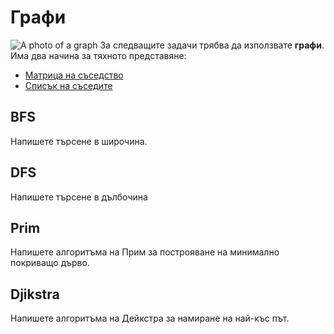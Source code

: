 # Графи
![A photo of a graph](https://media-geeksforgeeks-org.cdn.ampproject.org/ii/w1200/s/media.geeksforgeeks.org/wp-content/uploads/undirectedgraph.png)
За следващите задачи трябва да използвате **графи**.
Има два начина за тяхното представяне:
* [Матрица на съседство](https://en.m.wikipedia.org/wiki/Adjacency_matrix)
* [Списък на съседите]()
## BFS
Напишете търсене в широчина.
## DFS
Напишете търсене в дълбочина
## Prim
Напишете алгоритъма на Прим за построяване на минимално покриващо дърво.
## Djikstra
Напишете алгоритъма на Дейкстра за намиране на най-къс път.
